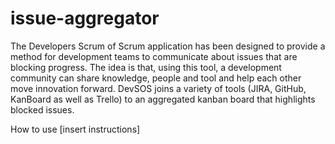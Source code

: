 # issue-aggregator
The Developers Scrum of Scrum application has been designed to provide a method for development teams to communicate about issues that are blocking progress. The idea is that, using this tool, a development community can share knowledge, people and tool and help each other move innovation forward. DevSOS joins a variety of tools (JIRA, GitHub, KanBoard as well as Trello) to an aggregated kanban board that highlights blocked issues.  

How to use 
[insert instructions]
